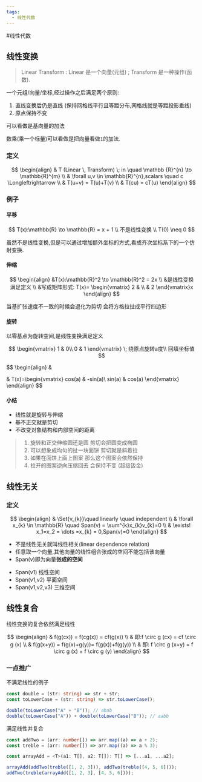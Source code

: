 ```yaml
---
tags:
  - 线性代数
---
```


#线性代数

## 线性变换

> Linear Transform : Linear 是一个向量(元组) ; Transform 是一种操作(函数).

一个元组/向量/坐标,经过操作之后满足两个原则:

1. 直线变换后仍是直线 (保持网格线平行且等距分布,网格线就是等距投影垂线)
2. 原点保持不变

可以看做是基向量的加法

数乘(乘一个标量)可以看做是把向量看做`1`的加法.


### 定义

$$
\begin{align}
& T (Linear \, Transform) \; in \quad \mathbb
{R}^{n} \to \mathbb{R}^{m} \\
& \forall u,v \in \mathbb{R}^{n},scalars \quad c \Longleftrightarrow  \\
& T(u+v) = T(u)+T(v) \\
& T(cu) = cT(u)
\end{align}
$$

### 例子

#### 平移

$$
 T(x):\mathbb{R} \to \mathbb{R} = x + 1 \\
 不是线性变换 \\
 T(0) \neq 0
$$

虽然不是线性变换,但是可以通过增加额外坐标的方式,看成齐次坐标系下的一个仿射变换.

#### 伸缩

$$
\begin{align}
&T(x):\mathbb{R}^2 \to \mathbb{R}^2 = 2x \\
&是线性变换 满足定义 \\
&写成矩阵形式: T(x)=
\begin{vmatrix}
2 &  \\
 & 2
\end{vmatrix}x
\end{align}
$$

当基扩张速度不一致的时候会退化为剪切
会将方格拉扯成平行四边形


#### 旋转

以零基点为旋转空间,是线性变换满足定义


$$
\begin{vmatrix}
 1 &  0\\
 0 & 1
\end{vmatrix} \; 绕原点旋转a度\\ 回填坐标值$$

$$
\begin{align}
&  

& T(x)=\begin{vmatrix}
 cos(a) &  -sin(a)\\
 sin(a) & cos(a)
\end{vmatrix}
\end{align}
$$

#### 小结
- 线性就是旋转与伸缩
- 基不正交就是剪切
- 不改变对象结构和内部空间的距离 

>  1. 旋转和正交伸缩圆还是圆  剪切会把圆变成椭圆
>  2. 可以想象成均匀的扯一块面饼 剪切就是斜着拉
>  3. 如果在面饼上画上图案 那么这个图案会依然保持
>  4. 拉开的图案逆向压缩回去 会保持不变 (超级钣金)

    



## 线性无关

### 定义

$$
\begin{align}
& \Set{v_{k}}\quad  linearly \quad independent \\
& \forall x_{k} \in \mathbb{R} \quad Span(v) =  \sum^{k}x_{k}v_{k}=0 \\
& \exists! x_1=x_2 = \dots =x_{k} = 0,Span(v)=0
\end{align}
$$

- 不是线性无关就叫线性相关(linear dependence relation)
- 任意取一个向量,其他向量的线性组合张成的空间不能包括该向量
- Span(v)即为向量**张成的空间**

* Span(v1) 线性空间
* Span(v1,v2) 平面空间
* Span(v1,v2,v3) 三维空间

## 线性复合

线性变换的复合依然满足线性

$$
\begin{align}
& f(g(cx))  = f(cg(x)) = cf(g(x)) \\
& 即:f \circ g (cx) = cf \circ g (x) \\
& f(g(x+y)) = f(g(x)+g(y))= f(g(x))+f(g(y)) \\
& 即: f \circ g (x+y) = f \circ g (x) + f \circ g (y)
\end{align}
$$

### 一点推广

不满足线性的例子

```typescript
const double = (str: string) => str + str;
const toLowerCase = (str: string) => str.toLowerCase();

double(toLowerCase("A" + "B")); // abab
double(toLowerCase("A")) + double(toLowerCase("B")); // aabb
```

满足线性并复合

```typescript
const addTwo = (arr: number[]) => arr.map((a) => a + 2);
const treble = (arr: number[]) => arr.map((a) => a % 3);

const arrayAdd = <T>(a1: T[], a2: T[]): T[] => [...a1, ...a2];

arrayAdd(addTwo(treble([1, 2, 3])), addTwo(treble([4, 5, 6])));
addTwo(treble(arrayAdd([1, 2, 3], [4, 5, 6])));
```
